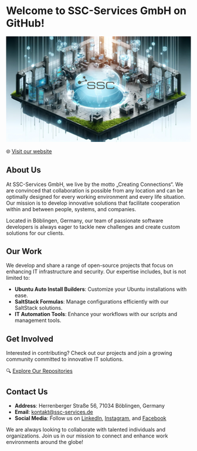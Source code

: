 # Welcome to SSC-Services GmbH on GitHub!

![The image portrays a futuristic, floating office environment with a modern architectural design, highlighted by digital interfaces and data streams. The setting includes minimal moss accents and technical visual elements like code snippets and network diagrams, symbolizing open source connectivity. The office floats in a digital space without physical boundaries, creating an impression of innovation and advanced technology. No people are present in the scene.](profile/ssc-services-github.png)

🌐 [Visit our website](https://www.ssc-services.de/)

## About Us
At SSC-Services GmbH, we live by the motto „Creating Connections“. We are convinced that collaboration is possible from any location and can be optimally designed for every working environment and every life situation. Our mission is to develop innovative solutions that facilitate cooperation within and between people, systems, and companies.

Located in Böblingen, Germany, our team of passionate software developers is always eager to tackle new challenges and create custom solutions for our clients.

## Our Work
We develop and share a range of open-source projects that focus on enhancing IT infrastructure and security. Our expertise includes, but is not limited to:
- **Ubuntu Auto Install Builders**: Customize your Ubuntu installations with ease.
- **SaltStack Formulas**: Manage configurations efficiently with our SaltStack solutions.
- **IT Automation Tools**: Enhance your workflows with our scripts and management tools.

## Get Involved
Interested in contributing? Check out our projects and join a growing community committed to innovative IT solutions.

🔍 [Explore Our Repositories](https://github.com/ssc-services)

## Contact Us
- **Address**: Herrenberger Straße 56, 71034 Böblingen, Germany
- **Email**: [kontakt@ssc-services.de](mailto:kontakt@ssc-services.de)
- **Social Media**: Follow us on [LinkedIn](https://www.linkedin.com/company/ssc-services-gmbh), [Instagram](https://www.instagram.com/ssc.services), and [Facebook](https://www.facebook.com/ssc.services)

We are always looking to collaborate with talented individuals and organizations. Join us in our mission to connect and enhance work environments around the globe!
